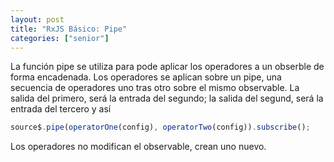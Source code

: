 ```yaml
---
layout: post
title: "RxJS Básico: Pipe"
categories: ["senior"]
---
```


La función pipe se utiliza para pode aplicar los operadores a un obserble de forma encadenada<!--more-->.
Los operadores se aplican sobre un pipe, una secuencia de operadores uno tras otro sobre el mismo observable.
La salida del primero, será la entrada del segundo; la salida del segund, será la entrada del tercero y así

```javascript
source$.pipe(operatorOne(config), operatorTwo(config)).subscribe();
```

Los operadores no modifican el observable, crean uno nuevo.
